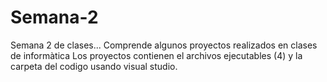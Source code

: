 # Semana-2
Semana 2 de clases...
Comprende algunos proyectos realizados en clases de informàtica
Los proyectos contienen el  archivos ejecutables (4) y la carpeta del codigo usando visual studio.
